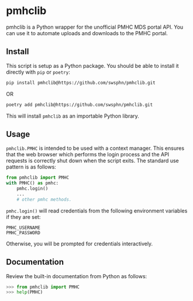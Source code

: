# pmhclib

pmhclib is a Python wrapper for the unofficial PMHC MDS portal API. You
can use it to automate uploads and downloads to the PMHC portal.

## Install

This script is setup as a Python package. You should be able to install
it directly with `pip` or `poetry`:

``` sh
pip install pmhclib@https://github.com/swsphn/pmhclib.git
```

OR

``` sh
poetry add pmhclib@https://github.com/swsphn/pmhclib.git
```

This will install `pmhclib` as an importable Python library.

## Usage

`pmhclib.PMHC` is intended to be used with a context manager. This
ensures that the web browser which performs the login process and the
API requests is correctly shut down when the script exits. The standard
use pattern is as follows:

``` python
from pmhclib import PMHC
with PMHC() as pmhc:
    pmhc.login()
    ...
    # other pmhc methods.
```

`pmhc.login()` will read credentials from the following environment
variables if they are set:

```
PMHC_USERNAME
PMHC_PASSWORD
```

Otherwise, you will be prompted for credentials interactively.

## Documentation

Review the built-in documentation from Python as follows:

``` python
>>> from pmhclib import PMHC
>>> help(PMHC)
```

